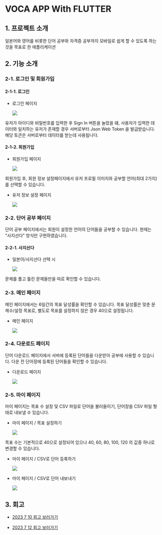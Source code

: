 # VOCA APP With FLUTTER



## 1. 프로젝트 소개

일본어와 영어를 비롯한 단어 공부와 자격증 공부까지 모바일로 쉽게 할 수 있도록 하는 것을 목표로 한 애플리케이션


## 2. 기능 소개

### 2-1. 로그인 및 회원가입


#### 2-1-1. 로그인

- 로그인 페이지

  <image src="/Users/sim/Documents/GitHub/Voca_App/이미지/최종_로그인.gif">

유저가 아이디와 비밀번호를 입력한 후 Sign In 버튼을 눌렀을 떄, 사용자가 입력한 데이터와 일치하는 유저가 존재할 경우 서버로부터 Json Web Token 을 발급받습니다. 해당 토큰은 서버로부터 데이터를 받는데 사용됩니다.

#### 2-1-2. 회원가입

- 회원가입 페이지

  <image src="/Users/sim/Documents/GitHub/Voca_App/이미지/최종_회원가입.gif">

회원가입 후, 회원 정보 설정페이지에서 유저 프로필 이미지와 공부할 언어(최대 2가지)를 선택할 수 있습니다.

- 유저 정보 설정 페이지

  <image src="/Users/sim/Documents/GitHub/Voca_App/이미지/최종_유저 정보 설정.gif">




### 2-2. 단어 공부 페이지

단어 공부 페이지에서는 회원이 설정한 언어의 단어들을 공부할 수 있습니다. 현재는 "사지선다" 방식만 구현하였습니다.

#### 2-2-1. 사지선다

- 일본어/사지선다 선택 시

  <image src="/Users/sim/Documents/GitHub/Voca_App/이미지/최종_단어 공부하기.gif">

문제를 풀고 틀린 문제들만을 따로 확인할 수 있습니다.
    


### 2-3. 메인 페이지

메인 페이지에서는 6일간의 목표 달성률을 확인할 수 있습니다. 목표 달성률은 맞춘 문제수/설정 목표로, 별도로 목표를 설정하지 않은 경우 40으로 설정됩니다.

- 메인 페이지

  <image src="/Users/sim/Documents/GitHub/Voca_App/이미지/최종_메인페이지.gif">




### 2-4. 다운로드 페이지

단어 다운로드 페이지에서 서버에 등록된 단어들을 다운받아 공부에 사용할 수 있습니다. 다운 전 단어장에 등록된 단어들을 확인할 수 있습니다.

- 다운로드 페이지

   <image src="/Users/sim/Documents/GitHub/Voca_App/이미지/최종_단어장 다운로드.gif">




### 2-5. 마이 페이지

마이 페이지는 목표 수 설정 및 CSV 파일로 단어을 불러들이기, 단어장을 CSV 파일 형태로 내보낼 수 있습니다.

- 마이 페이지 / 목표 설정하기

  <image src="/Users/sim/Documents/GitHub/Voca_App/이미지/최종_목표 변경.gif">

목표 수는 기본적으로 40으로 설정되어 있으나 40, 60, 80, 100, 120 의 값중 하나로 변경할 수 있습니다.


- 마이 페이지 / CSV로 단어 등록하기

  <image src="/Users/sim/Documents/GitHub/Voca_App/이미지/최종_CSV 단어 등록.gif">


- 마이 페이지 / CSV로 단어 내보내기

  <image src="/Users/sim/Documents/GitHub/Voca_App/이미지/최종_단어장 내보내기.gif">




## 3. 회고

- [2023 7 10 회고 보러가기](https://github.com/092600/Voca_App/blob/master/%ED%9A%8C%EA%B3%A0/2023_07_10_%ED%9A%8C%EA%B3%A0.md)


- [2023 7 12 회고 보러가기](https://github.com/092600/Voca_App/blob/master/%ED%9A%8C%EA%B3%A0/2023_07_12_%ED%9A%8C%EA%B3%A0.md)
